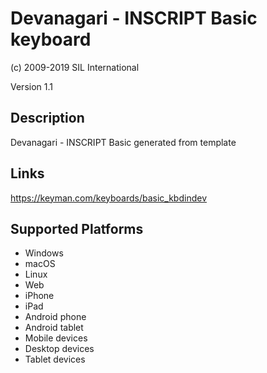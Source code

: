 Devanagari - INSCRIPT Basic keyboard
==============

(c) 2009-2019 SIL International

Version 1.1

Description
-----------

Devanagari - INSCRIPT Basic generated from template

Links
-----
https://keyman.com/keyboards/basic_kbdindev

Supported Platforms
-------------------
 * Windows
 * macOS
 * Linux
 * Web
 * iPhone
 * iPad
 * Android phone
 * Android tablet
 * Mobile devices
 * Desktop devices
 * Tablet devices

